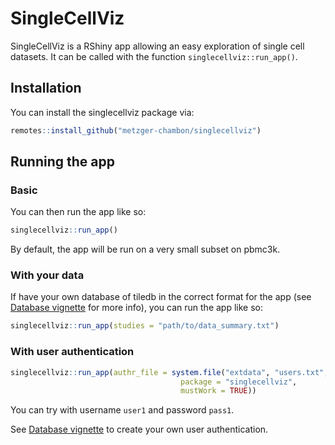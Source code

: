 # SingleCellViz

<!-- badges: start -->

<!-- badges: end -->

SingleCellViz is a RShiny app allowing an easy exploration of single cell datasets. It can be called with the function `singlecellviz::run_app()`.

## Installation

You can install the singlecellviz package via:

```r
remotes::install_github("metzger-chambon/singlecellviz")
```

## Running the app 

### Basic 

You can then run the app like so:

```r
singlecellviz::run_app()
```

By default, the app will be run on a very small subset on pbmc3k.

### With your data
 
If have your own database of tiledb in the correct format for the app (see [Database vignette](articles/database.html) for more info), you can run the app like so:

```r
singlecellviz::run_app(studies = "path/to/data_summary.txt")
```

### With user authentication

```r
singlecellviz::run_app(authr_file = system.file("extdata", "users.txt",
                                      package = "singlecellviz",
                                      mustWork = TRUE))
```

You can try with username `user1` and password `pass1`.

See [Database vignette](articles/deployment.html) to create your own user authentication.

